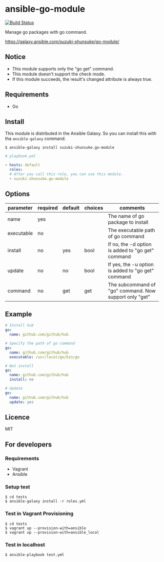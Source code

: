 # ansible-go-module

[![Build Status](https://travis-ci.org/suzuki-shunsuke/ansible-go-module.svg?branch=master)](https://travis-ci.org/suzuki-shunsuke/ansible-go-module)

Manage go packages with go command.

https://galaxy.ansible.com/suzuki-shunsuke/go-module/

## Notice

* This module supports only the "go get" command.
* This module doesn't support the check mode.
* If this module succeeds, the result's changed attribute is always true.

## Requirements

* Go

## Install

This module is distributed in the Ansible Galaxy.
So you can install this with tha `ansible-galaxy` command.

```
$ ansible-galaxy install suzuki-shunsuke.go-module
```

```yaml
# playbook.yml

- hosts: default
  roles:
  # After you call this role, you can use this module.
  - suzuki-shunsuke.go-module
```

## Options

parameter | required | default | choices | comments
--- | --- | --- | --- | ---
name | yes | | | The name of go package to install
executable | no | | | The executable path of go command
install | no | yes | bool | If no, the -d option is added to "go get" command
update | no | no | bool | If yes, the -u option is added to "go get" command
command | no | get | get | The subcommand of "go" command. Now support only "get"

## Example

```yaml
# Install hub
go:
  name: github.com/github/hub

# Specify the path of go command
go:
  name: github.com/github/hub
  executable: /usr/local/go/bin/go

# Not install
go:
  name: github.com/github/hub
  install: no

# Update
go:
  name: github.com/github/hub
  update: yes
```

## Licence

MIT

## For developers

### Requirements

* Vagrant
* Ansible

### Setup test

```
$ cd tests
$ ansible-galaxy install -r roles.yml
```

### Test in Vagrant Provisioning

```
$ cd tests
$ vagrant up --provision-with=ansible
$ vagrant up --provision-with=ansible_local
```

### Test in localhost

```
$ ansible-playbook test.yml
```
